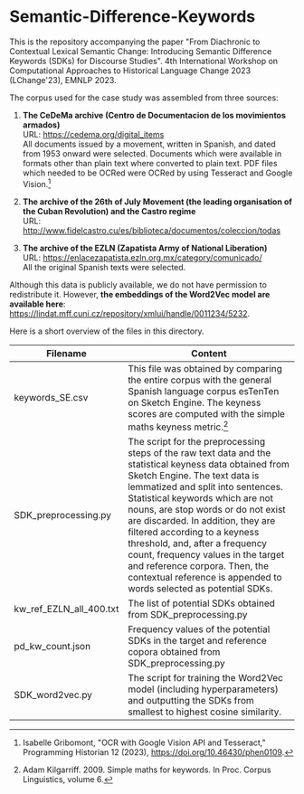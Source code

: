 # Semantic-Difference-Keywords

This is the repository accompanying the paper "From Diachronic to Contextual Lexical Semantic Change: Introducing Semantic Difference Keywords (SDKs) for Discourse Studies". 4th International Workshop on Computational Approaches to Historical Language Change 2023 (LChange'23), EMNLP 2023.

The corpus used for the case study was assembled from three sources:

1. **The CeDeMa archive (Centro de Documentacion de los movimientos armados)**\
URL: https://cedema.org/digital_items \
All documents issued by a movement, written in Spanish, and dated from 1953 onward were selected. Documents which were available in formats other than plain text where converted to plain text. PDF files which needed to be OCRed were OCRed by using Tesseract and Google Vision.[^2]

2. **The archive of the 26th of July Movement (the leading organisation of the Cuban Revolution) and the Castro regime**\
URL: http://www.fidelcastro.cu/es/biblioteca/documentos/coleccion/todas

3. **The archive of the EZLN (Zapatista Army of National Liberation)**\
URL: https://enlacezapatista.ezln.org.mx/category/comunicado/ \
All the original Spanish texts were selected. 

Although this data is publicly available, we do not have permission to redistribute it. However, **the embeddings of the Word2Vec model are available here**: https://lindat.mff.cuni.cz/repository/xmlui/handle/0011234/5232.

Here is a short overview of the files in this directory.

| Filename    | Content |
| -------- | ------- |
| keywords_SE.csv | This file was obtained by comparing the entire corpus with the general Spanish language corpus esTenTen on Sketch Engine. The keyness scores are computed with the simple maths keyness metric.[^1]   |
| SDK_preprocessing.py  | The script for the preprocessing steps of the raw text data and the statistical keyness data obtained from Sketch Engine. The text data is lemmatized and split into sentences. Statistical keywords which are not nouns, are stop words or do not exist are discarded. In addition, they are filtered according to a keyness threshold, and, after a frequency count, frequency values in the target and reference corpora. Then, the contextual reference is appended to words selected as potential SDKs.|
| kw_ref_EZLN_all_400.txt | The list of potential SDKs obtained from SDK_preprocessing.py|
| pd_kw_count.json | Frequency values of the potential SDKs in the target and reference copora obtained from SDK_preprocessing.py |
| SDK_word2vec.py | The script for training the Word2Vec model (including hyperparameters) and outputting the SDKs from smallest to highest cosine similarity.|

[^1]: Adam Kilgarriff. 2009. Simple maths for keywords. In Proc. Corpus Linguistics, volume 6.
[^2]: Isabelle Gribomont, "OCR with Google Vision API and Tesseract," Programming Historian 12 (2023), https://doi.org/10.46430/phen0109.
